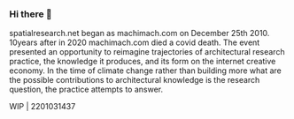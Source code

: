 ### Hi there 👋

spatialresearch.net began as machimach.com on December 25th 2010. 10years after in 2020 machimach.com died a covid death. The event presented an opportunity to reimagine trajectories of architectural research practice, the knowledge it produces, and its form on the internet creative economy. In the time of climate change rather than building more what are the possible contributions to architectural knowledge is the research question, the practice attempts to answer.

WIP | 2201031437
<!--
**spatialresearch/spatialresearch** is a ✨ _special_ ✨ repository because its `README.md` (this file) appears on your GitHub profile.

Here are some ideas to get you started:

- 🔭 I’m currently working on ...
- 🌱 I’m currently learning ...
- 👯 I’m looking to collaborate on ...
- 🤔 I’m looking for help with ...
- 💬 Ask me about ...
- 📫 How to reach me: ...
- 😄 Pronouns: ...
- ⚡ Fun fact: ...
-->
